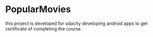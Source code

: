 # PopularMovies
this project is developed for udacity developing android apps to get certificate of completing the course
